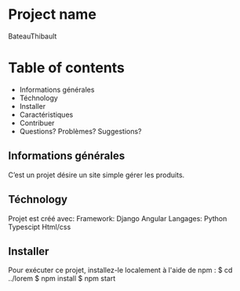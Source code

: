 # Project name
BateauThibault

# Table of contents 
* Informations générales
* Téchnology
* Installer
* Caractéristiques
* Contribuer
* Questions? Problèmes? Suggestions?

## Informations générales
C’est un projet désire un site simple gérer les produits.

## Téchnology
Projet est créé avec:
Framework:
    Django
    Angular
Langages:
    Python
    Typescipt
    Html/css
    
## Installer
Pour exécuter ce projet, installez-le localement à l'aide de npm :
$ cd ../lorem
$ npm install
$ npm start
